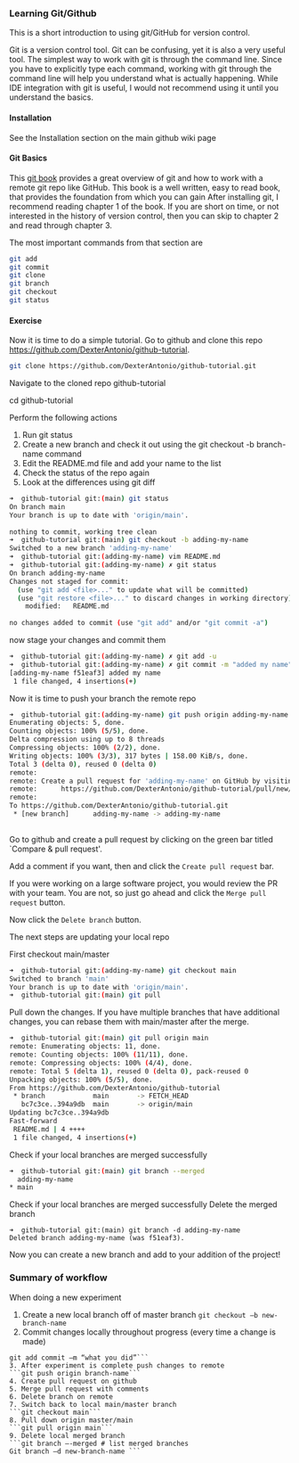 ### Learning Git/Github

This is a short introduction to using git/GitHub for version control. 


Git is a version control tool. Git can be confusing, yet it is also a very useful tool. The simplest way to work with git is through the command line. Since you have to explicitly type each command, working with git through the command line will help you understand what is actually happening. While IDE integration with git is useful, I would not recommend using it until you understand the basics. 

#### Installation
See the Installation section on the main github wiki page


#### Git Basics
This [git book](https://git-scm.com/book/en/v2) provides a great overview of git and how to work with a remote git repo like GitHub. This book is a well written, easy to read book, that provides the foundation from which you can gain After installing git, I recommend reading chapter 1 of the book. If you are short on time, or not interested in the history of version control, then you can skip to chapter 2 and read through chapter 3. 

The most important commands from that section are 

```bash 
git add 
git commit 
git clone 
git branch 
git checkout
git status 
```
 
#### Exercise

Now it is time to do a simple tutorial. Go to github and clone this repo https://github.com/DexterAntonio/github-tutorial.

```bash 
git clone https://github.com/DexterAntonio/github-tutorial.git
```

Navigate to the cloned repo github-tutorial

cd github-tutorial

Perform the following actions 
1.	Run git status
2.	Create a new branch and check it out using the git checkout -b branch-name command 
3.	Edit the README.md file and add your name to the list
4.	Check the status of the repo again
5.	Look at the differences using git diff 

```bash
➜  github-tutorial git:(main) git status
On branch main
Your branch is up to date with 'origin/main'.
 
nothing to commit, working tree clean
➜  github-tutorial git:(main) git checkout -b adding-my-name
Switched to a new branch 'adding-my-name'
➜  github-tutorial git:(adding-my-name) vim README.md 
➜  github-tutorial git:(adding-my-name) ✗ git status
On branch adding-my-name
Changes not staged for commit:
  (use "git add <file>..." to update what will be committed)
  (use "git restore <file>..." to discard changes in working directory)
	modified:   README.md
 
no changes added to commit (use "git add" and/or "git commit -a")
```

now stage your changes and commit them 
```bash
➜  github-tutorial git:(adding-my-name) ✗ git add -u
➜  github-tutorial git:(adding-my-name) ✗ git commit -m "added my name"
[adding-my-name f51eaf3] added my name
 1 file changed, 4 insertions(+)
```
Now it is time to push your branch the remote repo 
```bash
➜  github-tutorial git:(adding-my-name) git push origin adding-my-name  
Enumerating objects: 5, done.
Counting objects: 100% (5/5), done.
Delta compression using up to 8 threads
Compressing objects: 100% (2/2), done.
Writing objects: 100% (3/3), 317 bytes | 158.00 KiB/s, done.
Total 3 (delta 0), reused 0 (delta 0)
remote: 
remote: Create a pull request for 'adding-my-name' on GitHub by visiting:
remote:      https://github.com/DexterAntonio/github-tutorial/pull/new/adding-my-name
remote: 
To https://github.com/DexterAntonio/github-tutorial.git
 * [new branch]      adding-my-name -> adding-my-name
 
 ```

 Go to github and create a pull request by clicking on the green bar titled `Compare & pull request'. 

 Add a comment if you want, then and click the `Create pull request` bar. 

 If you were working on a large software project, you would review the PR with your team. You are not, so just go ahead and click the `Merge pull request` button.

Now click the `Delete branch` button. 


The next steps are updating your local repo 

First checkout main/master

```bash
➜  github-tutorial git:(adding-my-name) git checkout main
Switched to branch 'main'
Your branch is up to date with 'origin/main'.
➜  github-tutorial git:(main) git pull 
```
Pull down the changes. If you have multiple branches that have additional changes, you can rebase them with main/master after the merge. 

```bash
➜  github-tutorial git:(main) git pull origin main  
remote: Enumerating objects: 11, done.
remote: Counting objects: 100% (11/11), done.
remote: Compressing objects: 100% (4/4), done.
remote: Total 5 (delta 1), reused 0 (delta 0), pack-reused 0
Unpacking objects: 100% (5/5), done.
From https://github.com/DexterAntonio/github-tutorial
 * branch            main       -> FETCH_HEAD
   bc7c3ce..394a9db  main       -> origin/main
Updating bc7c3ce..394a9db
Fast-forward
 README.md | 4 ++++
 1 file changed, 4 insertions(+)
```
Check if your local branches are merged successfully 
```bash
➜  github-tutorial git:(main) git branch --merged
  adding-my-name
* main
```
Check if your local branches are merged successfully 
Delete the merged branch 
```
➜  github-tutorial git:(main) git branch -d adding-my-name
Deleted branch adding-my-name (was f51eaf3).
```

Now you can create a new branch and add to your addition of the project!

### Summary of workflow 

When doing a new experiment 
1.	Create a new local branch off of master branch
```git checkout –b new-branch-name```
2. Commit changes locally throughout progress (every time a change is made) 
```git add –u # add tracked files
git add commit –m “what you did”```
3. After experiment is complete push changes to remote 
```git push origin branch-name```
4. Create pull request on github 
5. Merge pull request with comments 
6. Delete branch on remote 
7. Switch back to local main/master branch
```git checkout main``` 
8. Pull down origin master/main 
```git pull origin main``` 
9. Delete local merged branch
```git branch –-merged # list merged branches
Git branch –d new-branch-name ```


